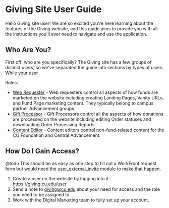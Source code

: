 # Giving Site User Guide

Hello Giving site user! We are so excited you're here learning about the features of the Giving 
website, and this guide aims to provide you with all the instructions you'll ever need to navigate 
and use the application.

## Who Are You?

First off: who are you specifically? The Giving site has a few groups of distinct users, so we've 
separated the guide into sections by types of users. While your user 

Roles:
- [Web Requester](/web_requester/README.md) - Web requesters control all aspects of how funds are 
  marketed on the website including creating Landing Pages, Vanity URLs, and Fund Page marketing 
  content. They typically belong to campus partner Advancement groups. 
- [Gift Processor](/gift_processor/README.md) - Gift Processors control all the aspects of how 
  donations are processed on the website including editing Order statuses and downloading Order 
  Processing Reports.
- [Content Editor](/content_editor/README.md) - Content editors control non-fund-related content for 
  the CU Foundation and Central Advancement.

## How Do I Gain Access?

@todo This should be as easy as one step to fill out a WorkFront request form but would need the 
[user_external_invite](https://www.drupal.org/project/user_external_invite) module to make that happen.

1. Create a user on the website by logging into it: https://giving.cu.edu/user
2. Send a note to giving@cu.edu about your need for access and the role you need to be assigned to.
3. Work with the Digital Marketing team to fully set up your account.
